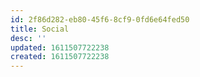 ```yaml
---
id: 2f86d282-eb80-45f6-8cf9-0fd6e64fed50
title: Social
desc: ''
updated: 1611507722238
created: 1611507722238
---
```


